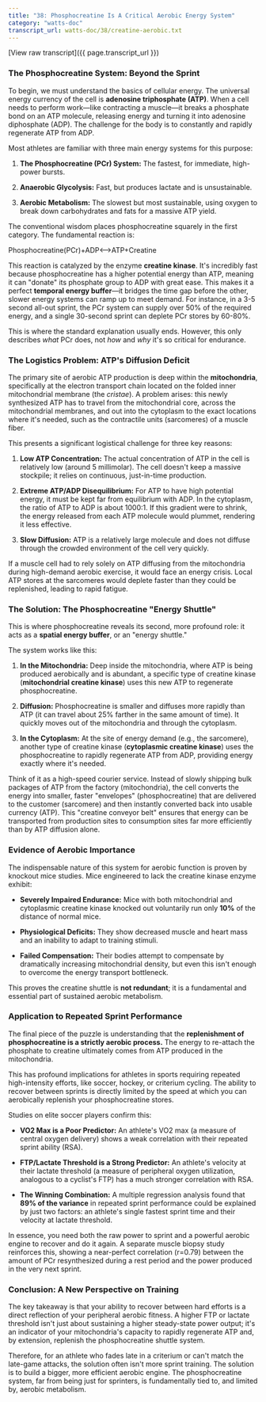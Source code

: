 ```yaml
---
title: "38: Phosphocreatine Is A Critical Aerobic Energy System"
category: "watts-doc"
transcript_url: watts-doc/38/creatine-aerobic.txt
---
```


[View raw transcript]({{ page.transcript_url }})

### The Phosphocreatine System: Beyond the Sprint

To begin, we must understand the basics of cellular energy. The universal energy currency of the cell is **adenosine triphosphate (ATP)**. When a cell needs to perform work—like contracting a muscle—it breaks a phosphate bond on an ATP molecule, releasing energy and turning it into adenosine diphosphate (ADP). The challenge for the body is to constantly and rapidly regenerate ATP from ADP.

Most athletes are familiar with three main energy systems for this purpose:

1.  **The Phosphocreatine (PCr) System:** The fastest, for immediate, high-power bursts.
    
2.  **Anaerobic Glycolysis:** Fast, but produces lactate and is unsustainable.
    
3.  **Aerobic Metabolism:** The slowest but most sustainable, using oxygen to break down carbohydrates and fats for a massive ATP yield.
    

The conventional wisdom places phosphocreatine squarely in the first category. The fundamental reaction is:

Phosphocreatine(PCr)+ADP⟷ATP+Creatine  

This reaction is catalyzed by the enzyme **creatine kinase**. It's incredibly fast because phosphocreatine has a higher potential energy than ATP, meaning it can "donate" its phosphate group to ADP with great ease. This makes it a perfect **temporal energy buffer**—it bridges the time gap before the other, slower energy systems can ramp up to meet demand. For instance, in a 3-5 second all-out sprint, the PCr system can supply over 50% of the required energy, and a single 30-second sprint can deplete PCr stores by 60-80%.

This is where the standard explanation usually ends. However, this only describes _what_ PCr does, not _how_ and _why_ it's so critical for endurance.

### The Logistics Problem: ATP's Diffusion Deficit

The primary site of aerobic ATP production is deep within the **mitochondria**, specifically at the electron transport chain located on the folded inner mitochondrial membrane (the _cristae_). A problem arises: this newly synthesized ATP has to travel from the mitochondrial core, across the mitochondrial membranes, and out into the cytoplasm to the exact locations where it's needed, such as the contractile units (sarcomeres) of a muscle fiber.

This presents a significant logistical challenge for three key reasons:

1.  **Low ATP Concentration:** The actual concentration of ATP in the cell is relatively low (around 5 millimolar). The cell doesn't keep a massive stockpile; it relies on continuous, just-in-time production.
    
2.  **Extreme ATP/ADP Disequilibrium:** For ATP to have high potential energy, it must be kept far from equilibrium with ADP. In the cytoplasm, the ratio of ATP to ADP is about 1000:1. If this gradient were to shrink, the energy released from each ATP molecule would plummet, rendering it less effective.
    
3.  **Slow Diffusion:** ATP is a relatively large molecule and does not diffuse through the crowded environment of the cell very quickly.
    

If a muscle cell had to rely solely on ATP diffusing from the mitochondria during high-demand aerobic exercise, it would face an energy crisis. Local ATP stores at the sarcomeres would deplete faster than they could be replenished, leading to rapid fatigue.

### The Solution: The Phosphocreatine "Energy Shuttle"

This is where phosphocreatine reveals its second, more profound role: it acts as a **spatial energy buffer**, or an "energy shuttle."

The system works like this:

1.  **In the Mitochondria:** Deep inside the mitochondria, where ATP is being produced aerobically and is abundant, a specific type of creatine kinase (**mitochondrial creatine kinase**) uses this new ATP to regenerate phosphocreatine.
    
2.  **Diffusion:** Phosphocreatine is smaller and diffuses more rapidly than ATP (it can travel about 25% farther in the same amount of time). It quickly moves out of the mitochondria and through the cytoplasm.
    
3.  **In the Cytoplasm:** At the site of energy demand (e.g., the sarcomere), another type of creatine kinase (**cytoplasmic creatine kinase**) uses the phosphocreatine to rapidly regenerate ATP from ADP, providing energy exactly where it's needed.
    

Think of it as a high-speed courier service. Instead of slowly shipping bulk packages of ATP from the factory (mitochondria), the cell converts the energy into smaller, faster "envelopes" (phosphocreatine) that are delivered to the customer (sarcomere) and then instantly converted back into usable currency (ATP). This "creatine conveyor belt" ensures that energy can be transported from production sites to consumption sites far more efficiently than by ATP diffusion alone.

### Evidence of Aerobic Importance

The indispensable nature of this system for aerobic function is proven by knockout mice studies. Mice engineered to lack the creatine kinase enzyme exhibit:

-   **Severely Impaired Endurance:** Mice with both mitochondrial and cytoplasmic creatine kinase knocked out voluntarily run only **10%** of the distance of normal mice.
    
-   **Physiological Deficits:** They show decreased muscle and heart mass and an inability to adapt to training stimuli.
    
-   **Failed Compensation:** Their bodies attempt to compensate by dramatically increasing mitochondrial density, but even this isn't enough to overcome the energy transport bottleneck.
    

This proves the creatine shuttle is **not redundant**; it is a fundamental and essential part of sustained aerobic metabolism.

### Application to Repeated Sprint Performance

The final piece of the puzzle is understanding that the **replenishment of phosphocreatine is a strictly aerobic process.** The energy to re-attach the phosphate to creatine ultimately comes from ATP produced in the mitochondria.

This has profound implications for athletes in sports requiring repeated high-intensity efforts, like soccer, hockey, or criterium cycling. The ability to recover between sprints is directly limited by the speed at which you can aerobically replenish your phosphocreatine stores.

Studies on elite soccer players confirm this:

-   **VO2 Max is a Poor Predictor:** An athlete's VO2 max (a measure of central oxygen delivery) shows a weak correlation with their repeated sprint ability (RSA).
    
-   **FTP/Lactate Threshold is a Strong Predictor:** An athlete's velocity at their lactate threshold (a measure of peripheral oxygen utilization, analogous to a cyclist's FTP) has a much stronger correlation with RSA.
    
-   **The Winning Combination:** A multiple regression analysis found that **89% of the variance** in repeated sprint performance could be explained by just two factors: an athlete's single fastest sprint time and their velocity at lactate threshold.
    

In essence, you need both the raw power to sprint and a powerful aerobic engine to recover and do it again. A separate muscle biopsy study reinforces this, showing a near-perfect correlation (r=0.79) between the amount of PCr resynthesized during a rest period and the power produced in the very next sprint.

### Conclusion: A New Perspective on Training

The key takeaway is that your ability to recover between hard efforts is a direct reflection of your peripheral aerobic fitness. A higher FTP or lactate threshold isn't just about sustaining a higher steady-state power output; it's an indicator of your mitochondria's capacity to rapidly regenerate ATP and, by extension, replenish the phosphocreatine shuttle system.

Therefore, for an athlete who fades late in a criterium or can't match the late-game attacks, the solution often isn't more sprint training. The solution is to build a bigger, more efficient aerobic engine. The phosphocreatine system, far from being just for sprinters, is fundamentally tied to, and limited by, aerobic metabolism.